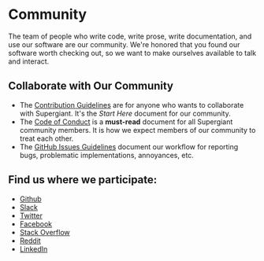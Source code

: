 [Contribution Guidelines]: ./contribution-guidelines.md "Supergiant Community Contribution Guidelines"
[COC]: ./code-of-conduct.md "Supergiant Community Code of Conduct"
[GitHub Issues Guidelines]: ./github-issues-guidelines.md "GitHub Issues Guidelines"


# Community

The team of people who write code, write prose, write documentation, and use our software are our community. We're honored that you found our software worth checking out, so we want to make ourselves available to talk and interact.


## Collaborate with Our Community

* The [Contribution Guidelines][Contribution Guidelines] are for anyone who wants to collaborate with Supergiant. It's the _Start Here_ document for our community.
* The [Code of Conduct][COC] is a **must-read** document for all Supergiant community members. It is how we expect members of our community to treat each other.
* The [GitHub Issues Guidelines][GitHub Issues Guidelines] document our workflow for reporting bugs, problematic implementations, annoyances, etc.


## Find us where we participate:

* [Github](https://supergiant.io/github)
* [Slack](https://supergiant.io/slack)
* [Twitter](https://supergiant.io/twitter)
* [Facebook](https://supergiant.io/facebook)
* [Stack Overflow](https://supergiant.io/stackoverflow)
* [Reddit](https://supergiant.io/reddit)
* [LinkedIn](https://supergiant.io/linkedin)
